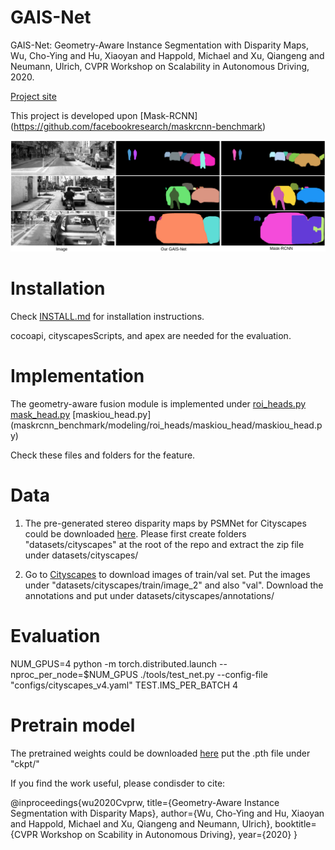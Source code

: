 # GAIS-Net

GAIS-Net: Geometry-Aware Instance Segmentation with Disparity Maps, Wu, Cho-Ying and Hu, Xiaoyan and Happold, Michael and Xu, Qiangeng and Neumann, Ulrich, CVPR Workshop on Scalability in Autonomous Driving, 2020.

[Project site](https://choyingw.github.io/works/GAIS-Net/index.html)

This project is developed upon [Mask-RCNN] (https://github.com/facebookresearch/maskrcnn-benchmark)

<img src='teaser.png'>

# Installation

Check [INSTALL.md](INSTALL.md) for installation instructions.

cocoapi, cityscapesScripts, and apex are needed for the evaluation.


# Implementation

The geometry-aware fusion module is implemented under [roi_heads.py](maskrcnn_benchmark/modeling/roi_heads/roi_heads.py) [mask_head.py](maskrcnn_benchmark/modeling/roi_heads/mask_head/mask_head.py) [maskiou_head.py] (maskrcnn_benchmark/modeling/roi_heads/maskiou_head/maskiou_head.py)

Check these files and folders for the feature.

# Data

1. The pre-generated stereo disparity maps by PSMNet for Cityscapes could be downloaded [here](https://drive.google.com/file/d/1yeDkcrl9t3QO0K2NQxfjxcHhtJR4hwYY/view?usp=sharing). Please first create folders "datasets/cityscapes" at the root of the repo and extract the zip file under datasets/cityscapes/

2. Go to [Cityscapes](https://www.cityscapes-dataset.com/) to download images of train/val set. Put the images under "datasets/cityscapes/train/image_2" and also "val". Download the annotations and put under datasets/cityscapes/annotations/


# Evaluation

NUM_GPUS=4 
python -m torch.distributed.launch --nproc_per_node=$NUM_GPUS ./tools/test_net.py --config-file "configs/cityscapes_v4.yaml" TEST.IMS_PER_BATCH 4

# Pretrain model

The pretrained weights could be downloaded [here](https://drive.google.com/file/d/1ZETFaG_xxw0NsX8S9Tj10Rp-XwQNsenf/view?usp=sharing) put the .pth file under "ckpt/"

If you find the work useful, please condisder to cite:

@inproceedings{wu2020Cvprw,
title={Geometry-Aware Instance Segmentation with Disparity Maps},
author={Wu, Cho-Ying and Hu, Xiaoyan and Happold, Michael and Xu, Qiangeng and Neumann, Ulrich},
booktitle={CVPR Workshop on Scability in Autonomous Driving},
year={2020}
}
